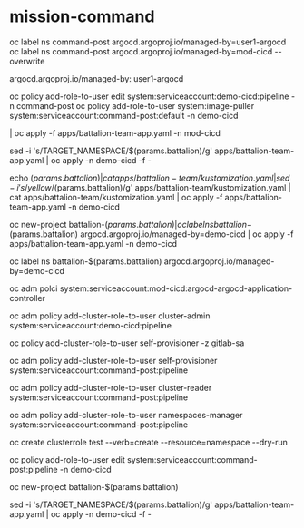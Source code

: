 # mission-command



oc label ns command-post argocd.argoproj.io/managed-by=user1-argocd
oc label ns command-post argocd.argoproj.io/managed-by=mod-cicd --overwrite

argocd.argoproj.io/managed-by: user1-argocd

oc policy add-role-to-user edit system:serviceaccount:demo-cicd:pipeline -n command-post
oc policy add-role-to-user system:image-puller system:serviceaccount:command-post:default -n demo-cicd

 
| oc apply -f apps/battalion-team-app.yaml -n mod-cicd

sed -i 's/TARGET_NAMESPACE/$(params.battalion)/g' apps/battalion-team-app.yaml | oc apply -n demo-cicd -f -

echo $(params.battalion) | cat  apps/battalion-team/kustomization.yaml | sed -i 's/yellow/$(params.battalion)/g' apps/battalion-team/kustomization.yaml | cat  apps/battalion-team/kustomization.yaml | oc apply -f apps/battalion-team-app.yaml -n demo-cicd

oc new-project battalion-$(params.battalion) | oc label ns battalion-$(params.battalion) argocd.argoproj.io/managed-by=demo-cicd | oc apply -f apps/battalion-team-app.yaml -n demo-cicd


oc label ns battalion-$(params.battalion) argocd.argoproj.io/managed-by=demo-cicd

oc adm polci system:serviceaccount:mod-cicd:argocd-argocd-application-controller

oc adm policy add-cluster-role-to-user cluster-admin system:serviceaccount:demo-cicd:pipeline 


oc policy add-cluster-role-to-user self-provisioner -z gitlab-sa



oc adm policy add-cluster-role-to-user self-provisioner system:serviceaccount:command-post:pipeline

oc adm policy add-cluster-role-to-user cluster-reader system:serviceaccount:command-post:pipeline

oc adm policy add-cluster-role-to-user namespaces-manager system:serviceaccount:command-post:pipeline


oc create clusterrole test --verb=create --resource=namespace --dry-run

oc policy add-role-to-user edit system:serviceaccount:command-post:pipeline -n demo-cicd


oc new-project battalion-$(params.battalion) 


sed -i 's/TARGET_NAMESPACE/$(params.battalion)/g' apps/battalion-team-app.yaml | oc apply -n demo-cicd -f -